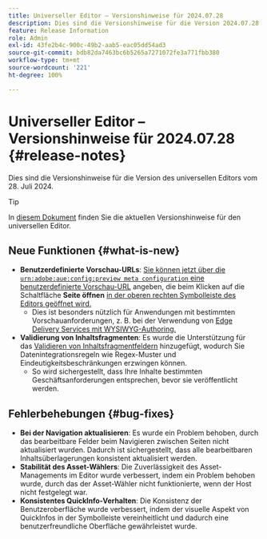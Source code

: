 ```yaml
---
title: Universeller Editor – Versionshinweise für 2024.07.28
description: Dies sind die Versionshinweise für die Version 2024.07.28 des universellen Editors.
feature: Release Information
role: Admin
exl-id: 43fe2b4c-900c-49b2-aab5-eac05dd54ad3
source-git-commit: bdb82da7463bc6b5265a7271072fe3a771fbb380
workflow-type: tm+mt
source-wordcount: '221'
ht-degree: 100%

---
```


# Universeller Editor – Versionshinweise für 2024.07.28 {#release-notes}

Dies sind die Versionshinweise für die Version des universellen Editors vom 28. Juli 2024.

>[!TIP]
>
>In [diesem Dokument](/help/release-notes/universal-editor/current.md) finden Sie die aktuellen Versionshinweise für den universellen Editor.

## Neue Funktionen {#what-is-new}

* **Benutzerdefinierte Vorschau-URLs**: [Sie können jetzt über die `urn:adobe:aue:config:preview meta configuration` eine benutzerdefinierte Vorschau-URL](/help/implementing/universal-editor/customizing.md#custom-preview-urls) angeben, die beim Klicken auf die Schaltfläche **Seite öffnen** [ in der oberen rechten Symbolleiste des Editors geöffnet wird.](/help/sites-cloud/authoring/universal-editor/navigation.md#universal-editor-toolbar)
   * Dies ist besonders nützlich für Anwendungen mit bestimmten Vorschauanforderungen, z. B. bei der Verwendung von [Edge Delivery Services mit WYSIWYG-Authoring.](/help/edge/wysiwyg-authoring/authoring.md)
* **Validierung von Inhaltsfragmenten**: Es wurde die Unterstützung für das [Validieren von Inhaltsfragmentfeldern](/help/assets/content-fragments/content-fragments-models.md#validation) hinzugefügt, wodurch Sie Datenintegrationsregeln wie Regex-Muster und Eindeutigkeitsbeschränkungen erzwingen können.
   * So wird sichergestellt, dass Ihre Inhalte bestimmten Geschäftsanforderungen entsprechen, bevor sie veröffentlicht werden.

## Fehlerbehebungen {#bug-fixes}

* **Bei der Navigation aktualisieren**: Es wurde ein Problem behoben, durch das bearbeitbare Felder beim Navigieren zwischen Seiten nicht aktualisiert wurden. Dadurch ist sichergestellt, dass alle bearbeitbaren Inhaltsüberlagerungen konsistent aktualisiert werden.
* **Stabilität des Asset-Wählers**: Die Zuverlässigkeit des Asset-Managements im Editor wurde verbessert, indem ein Problem behoben wurde, durch das der Asset-Wähler nicht funktionierte, wenn der Host nicht festgelegt war.
* **Konsistentes QuickInfo-Verhalten**: Die Konsistenz der Benutzeroberfläche wurde verbessert, indem der visuelle Aspekt von QuickInfos in der Symbolleiste vereinheitlicht und dadurch eine benutzerfreundliche Oberfläche gewährleistet wurde.
